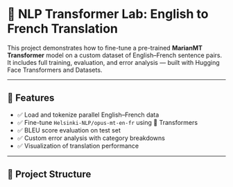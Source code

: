 # 🧠 NLP Transformer Lab: English to French Translation

This project demonstrates how to fine-tune a pre-trained **MarianMT Transformer** model on a custom dataset of English–French sentence pairs. It includes full training, evaluation, and error analysis — built with Hugging Face Transformers and Datasets.

---

## 🚀 Features

- ✅ Load and tokenize parallel English–French data
- ✅ Fine-tune `Helsinki-NLP/opus-mt-en-fr` using 🤗 Transformers
- ✅ BLEU score evaluation on test set
- ✅ Custom error analysis with category breakdowns
- ✅ Visualization of translation performance

---

## 📂 Project Structure

